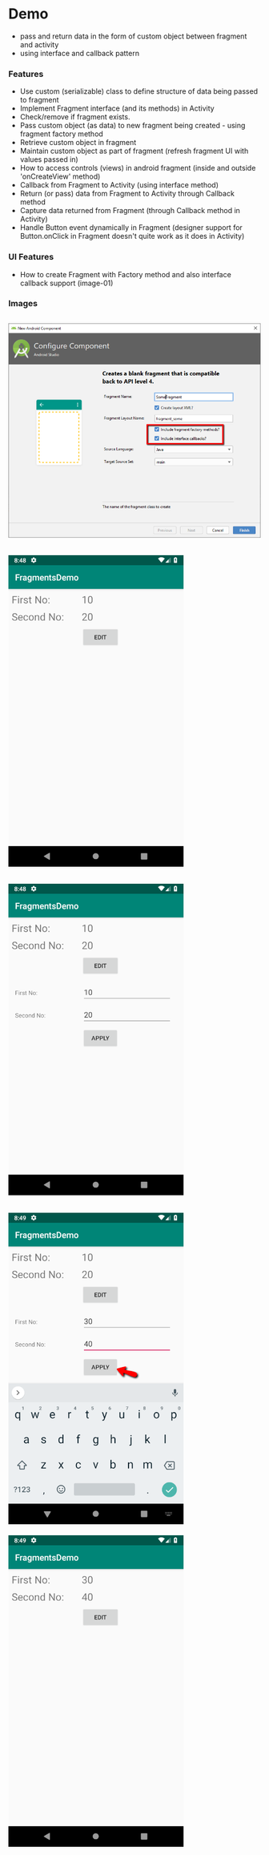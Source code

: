 # Demo
- pass and return data in the form of custom object between fragment and activity
- using interface and callback pattern

### Features
- Use custom (serializable) class to define structure of data being passed to fragment
- Implement Fragment interface (and its methods) in Activity
- Check/remove if fragment exists.  
- Pass custom object (as data) to new fragment being created - using fragment factory method
- Retrieve custom object in fragment 
- Maintain custom object as part of fragment (refresh fragment UI with values passed in)
- How to access controls (views) in android fragment (inside and outside 'onCreateView' method)
- Callback from Fragment to Activity (using interface method)
- Return (or pass) data from Fragment to Activity through Callback method
- Capture data returned from Fragment (through Callback method in Activity)
- Handle Button event dynamically in Fragment (designer support for Button.onClick in Fragment doesn't quite work as it does in Activity)

### UI Features
- How to create Fragment with Factory method and also interface callback support (image-01)

### Images

![01.png](images/01.png?raw=true "01.png")
---
![02.png](images/02.png?raw=true "02.png")
---
![03.png](images/03.png?raw=true "03.png")
---
![04.png](images/04.png?raw=true "04.png")
---
![05.png](images/05.png?raw=true "05.png")